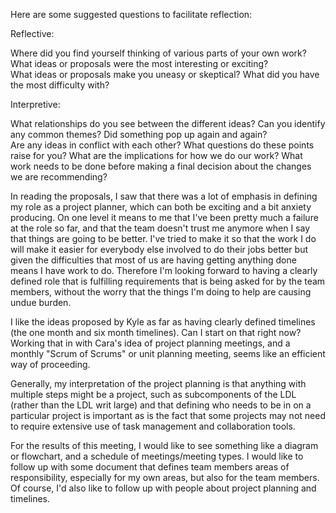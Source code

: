 Here are some suggested questions to facilitate reflection:

Reflective:

Where did you find yourself thinking of various parts of your own work?
What ideas or proposals were the most interesting or exciting?  
What ideas or proposals make you uneasy or skeptical?
What did you have the most difficulty with?

Interpretive:

What relationships do you see between the different ideas?
Can you identify any common themes? Did something pop up again and again?  
Are any ideas in conflict with each other?
What questions do these points raise for you? 
What are the implications for how we do our work?
What work needs to be done before making a final decision about the changes we are recommending?

In reading the proposals, I saw that there was a lot of emphasis in defining my role as a project planner, which can both be exciting and a bit anxiety producing. On one level it means to me that I've been pretty much a failure at the role so far, and that the team doesn't trust me anymore when I say that things are going to be better. I've tried to make it so that the work I do will make it easier for everybody else involved to do their jobs better but given the difficulties that most of us are having getting anything done means I have work to do. Therefore I'm looking forward to having a clearly defined role that is fulfilling requirements that is being asked for by the team members, without the worry that the things I'm doing to help are causing undue burden.

I like the ideas proposed by Kyle as far as having clearly defined timelines (the one month and six month timelines). Can I start on that right now? Working that in with Cara's idea of project planning meetings, and a monthly "Scrum of Scrums" or unit planning meeting, seems like an efficient way of proceeding.

Generally, my interpretation of the project planning is that anything with multiple steps might be a project, such as subcomponents of the LDL (rather than the LDL writ large) and that defining who needs to be in on a particular project is important as is the fact that some projects may not need to require extensive use of task management and collaboration tools.

For the results of this meeting, I would like to see something like a diagram or flowchart, and a schedule of meetings/meeting types. I would like to follow up with some document that defines team members areas of responsibility, especially for my own areas, but also for the team members. Of course, I'd also like to follow up with people about project planning and timelines.
